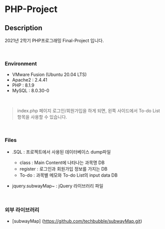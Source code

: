 # PHP-Project

## Description

2021년 2학기 PHP프로그래밍 Final-Project 입니다.

</br>

### Environment

- VMware Fusion (Ubuntu 20.04 LTS)
- Apache2 : 2.4.41
- PHP : 8.1.9
- MySQL : 8.0.30-0

<br>

> index.php 페이지 로그인/회원가입을 하게 되면, 왼쪽 사이드에서 To-do List 항목을 사용할 수 있습니다.

</br>

### Files

- .SQL : 프로젝트에서 사용된 데이터베이스 dump파일

  - class : Main Content에 나타나는 과목명 DB
  - register : 로그인과 회원가입 정보를 가지는 DB
  - To-do : 과목별 메모와 To-do List의 input data DB

- jquery.subwayMap~ : jQuery 라이브러리 파일

</br>

### 외부 라이브러리

- [subwayMap] (https://github.com/techbubble/subwayMap.git)

